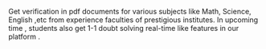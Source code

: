 Get verification in pdf documents for various subjects like Math, Science, English ,etc from experience faculties of prestigious institutes. In upcoming time , students also get 1-1 doubt solving real-time like features in our platform .
